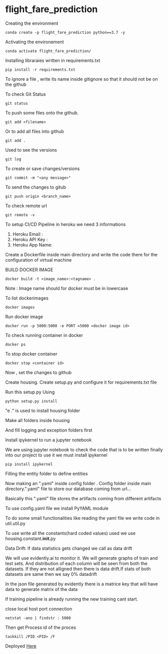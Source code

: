 # flight_fare_prediction

Creating the environment

```
conda create -p flight_fare_prediction python==3.7 -y
```

Activating the environement

```
conda activate flight_fare_prediction/
```

Installing libraraies written in requirements.txt

```
pip install -r requirements.txt 
```

To ignore a file , write its name inside gitignore so that it should not be on the github

To check Git Status

```
git status
```

To push some files onto the github.

```
git add <filename> 
```    

Or to add all files into github    

```
git add . 
```


Used to see the versions

```
git log
```

To create or save changes/versions 

```
git commit -m "<any message>"
```


To send the changes to gitub 

```
git push origin <branch_name>
```

To check remote url

```
git remote -v
```

To setup CI/CD Pipeline in heroku we need 3 informations

1. Heroku Email :   
2. Heroku API Key :
3. Heroku App Name: 


Create a Dockerfile inside main directory and write the code there for the configuration of virtual machine


BUILD DOCKER IMAGE

```
docker build -t <image_name>:<tagname> .
```

Note : Image name should for docker must be in lowercase


To list dockerimages

```
docker images
```

Run docker image

```
docker run -p 5000:5000 -e PORT =5000 <docker image id>
```

To check running container in docker

```
docker ps
```

To stop docker container

```
docker stop <container id>
```

Now , set the changes to github

Create housing.
Create setup.py and configure it for requirements.txt file 

Run this setup.py
Using 

```
python setup.py install
```


"e ." is used to install housing folder


Make all folders inside housing

And fill logging and exception folders first


Install ipykernel to run a jupyter notebook

We are using jupyter notebook to check the code that is to be written finally into our project to use it we must install ipykernel

```
pip install ipykernel
```

Filling the entity folder to define entities


Now making an ".yaml" inside config folder . Config folder inside main directory.".yaml" file to store our database coming from url...


Basically this ".yaml" file stores the artifacts coming from different artifacts



To use config.yaml file we install PyYAML module

To do some small functionalities like reading the yaml file we write code in util.util.py

To use write all the constants(hard coded values) used we use housing.constant.__init__.py

Data Drift: If data statistics gets changed we call as data drift



We will use evidently.ai to monitor it. We will generate graphs of train and test sets. And distribution of each column will be seen from both the datasets. If they are not alligned then there is data drift.If stats of both datasets are same then we say 0% datadrift


In the json file generated by evidently there is a matrice key that will have data to generate matrix of the data 

If training pipeline is already running the new training cant start.

close local host port connection

```
netstat -ano | findstr : 5000
```

Then get Process id of the proces

```
taskkill /PID <PID> /F
```

Deployed [Here](http://ec2-18-207-195-244.compute-1.amazonaws.com:8080/)
